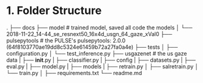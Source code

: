 # 1. Folder Structure

.
├── docs
├── model                                                                 # trained model, saved all code the models
│   └── 2018-11-22_14-44_se_resnext50_16x4d_usgn_64_gaze_xVal0
├── pulsepytools                                                          # the PULSE's pulsepytools: 2.0.0 (64f8103770ae19dd8c5324e61459b72a27fa0a4e)
├── tests
│   ├── configuration.py
│   └── test_inference.py
├── usgazenet                                                             # the us gaze data
|   ├── __init__.py
|   ├── classifier.py
|   ├── config
|   ├── datasets.py
|   ├── eval.py
|   ├── model.py
|   ├── models
|   ├── retrain.py
│   ├── salretrain.py
│   └── train.py
│
├── requirements.txt
└── readme.md
